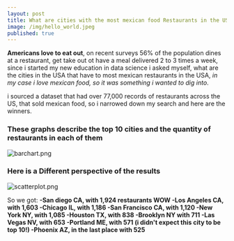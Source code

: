 ```yaml
---
layout: post
title: What are cities with the most mexican food Restaurants in the US?
image: /img/hello_world.jpeg
published: true
---
```


**Americans love to eat out**, on recent surveys 56% of the population dines at a restaurant, get take out ot have a meal
delivered 2 to 3 times a week, since i started my new education in data science i asked myself, what are the cities in the USA that
have to most mexican restaurants in the USA, *in my case i love mexican food, so it was something i wanted to dig into*.

i sourced a dataset that had over 77,000 records of restaurants across the US, that sold mexican food, so i narrowed down my search
and here are the winners.

 ### These graphs describe the top 10 cities and the quantity of restaurants in each of them




![barchart.png]({{site.baseurl}}/img/barchart.png)   

### Here is a Different perspective of the results

![scatterplot.png]({{site.baseurl}}/img/scatterplot.png)

So we got:
**-San diego CA, with 1,924 restaurants WOW
-Los Angeles CA, with 1,603
-Chicago IL, with 1,186
-San Francisco CA, with 1,120
-New York NY, with 1,085
-Houston TX, with 838
-Brooklyn NY with 711
-Las Vegas NV, with 653
-Portland ME, with 571 (i didn't expect this city to be top 10!)
-Phoenix AZ, in the last place with 525**
